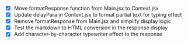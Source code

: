 - [x] Move formatResponse function from Main.jsx to Context.jsx
- [x] Update delayPara in Context.jsx to format partial text for typing effect
- [x] Remove formatResponse from Main.jsx and simplify display logic
- [x] Test the markdown to HTML conversion in the response display
- [x] Add character-by-character typewriter effect to the response
